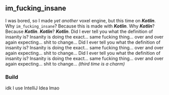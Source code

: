 ## im_fucking_insane

I was bored, so I made *yet another* voxel engine, but this time on ***Kotlin***.
Why `im_fucking_insane`? Because this is made with ***Kotlin***. Why ***Kotlin***? Because ***Kotlin***. ***Kotlin***?
***Kotlin***.
Did I ever tell you what the definition of insanity is? Insanity is doing the exact... same fucking thing... over and
over again expecting... shit to change...
Did I ever tell you what the definition of insanity is? Insanity is doing the exact... same fucking thing... over and
over again expecting... shit to change...
Did I ever tell you what the definition of insanity is? Insanity is doing the exact... same fucking thing... over and
over again expecting... shit to change...
*(third time is a charm)*

### Build
idk I use IntelliJ Idea lmao